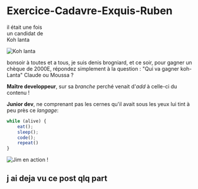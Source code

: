 # Exercice-Cadavre-Exquis-Ruben

il était une fois</br>
un candidat de </br>
Koh lanta </br>

![Koh lanta](https://media.giphy.com/media/xThtappQfQohgzJMdi/giphy.gif)

bonsoir à toutes et a tous, je suis denis brogniard, et ce soir, pour gagner
un chèque de 2000E, répondez simplement à la question :
"Qui va gagner koh-Lanta" Claude ou Moussa ?

**Maître developpeur**, sur sa _branche_ perché venait d'_add_ à celle-ci du contenu !

**Junior dev**, ne comprenant pas les cernes qu'il avait sous les yeux lui tint à peu près ce _langage_:

```javascript
while (alive) {
    eat();
    sleep();
    code();
    repeat()
}
```
![Jim en action !](https://media.giphy.com/media/fQZX2aoRC1Tqw/source.gif)

## j ai deja vu ce post qlq part 
   
